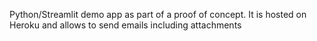 Python/Streamlit demo app as part of a proof of concept. It is hosted on Heroku and allows to send emails including attachments
